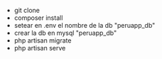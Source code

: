 * git clone
* composer install
* setear en .env el nombre de la db "peruapp_db"
* crear la db en mysql "peruapp_db"
* php artisan migrate
* php artisan serve
